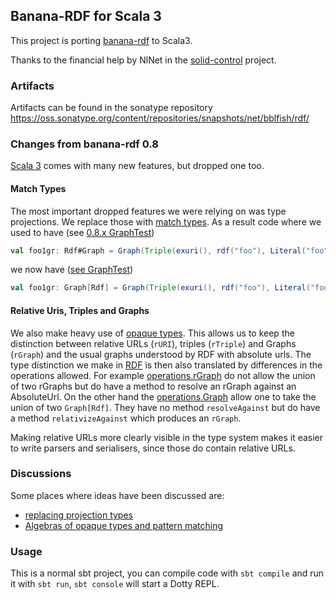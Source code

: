 ## Banana-RDF for Scala 3

This project is porting [banana-rdf](https://github.com/banana-rdf/banana-rdf) 
to Scala3. 

Thanks to the financial help by NlNet in the [solid-control](https://github.com/co-operating-systems/solid-control)
project.

### Artifacts

Artifacts can be found in the sonatype repository
https://oss.sonatype.org/content/repositories/snapshots/net/bblfish/rdf/

### Changes from banana-rdf 0.8

[Scala 3](https://docs.scala-lang.org/scala3/) comes with many new features, but dropped one too.

#### Match Types

The most important dropped features we were relying on was type projections. We replace those
with [match types](https://docs.scala-lang.org/scala3/reference/new-types/match-types.html#).
As a result code where we used to have (see [0.8.x GraphTest](../../tree/series/0.8.x/rdf-test-suite/shared/src/main/scala/org/w3/banana/GraphTest.scala#L11))

```scala
val foo1gr: Rdf#Graph = Graph(Triple(exuri(), rdf("foo"), Literal("foo")))
```

we now have ([see GraphTest](rdf-test-suite/shared/src/main/scala/org/w3/banana/GraphTest.scala#L75))

```scala
val foo1gr: Graph[Rdf] = Graph(Triple(exuri(), rdf("foo"), Literal("foo")))
```

#### Relative Uris, Triples and Graphs 

We also make heavy use of [opaque types](https://docs.scala-lang.org/scala3/reference/other-new-features/opaques.html).
This allows us to keep the distinction between relative URLs (`rURI`), triples (`rTriple`) and Graphs (`rGraph`) and 
the usual graphs understood by RDF with absolute urls. The type distinction we make in  [RDF](rdf/shared/src/main/scala/org/w3/banana/RDF.scala) is then also translated by differences in the operations allowed. For example [operations.rGraph](rdf/shared/src/main/scala/org/w3/banana/operations/rGraph.scala) do not allow the union of two rGraphs but do have a method to resolve an rGraph against an AbsoluteUrl. On the other hand the [operations.Graph](rdf/shared/src/main/scala/org/w3/banana/operations/Graph.scala) allow one to take the union of two `Graph[Rdf]`.  They have no method `resolveAgainst` but do have a method `relativizeAgainst` which produces an `rGraph`.

Making relative URLs more clearly visible in the type system makes it easier to write parsers and serialisers, since those do contain
relative URLs.



### Discussions

Some places where ideas have been discussed are:
 * [replacing projection types](https://github.com/lampepfl/dotty/discussions/12527)
 * [Algebras of opaque types and pattern matching](https://contributors.scala-lang.org/t/algebras-of-opaque-types-and-pattern-matching/5245)

### Usage

This is a normal sbt project, you can compile code with `sbt compile` and run it
with `sbt run`, `sbt console` will start a Dotty REPL.
